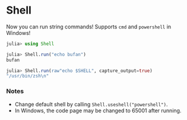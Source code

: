 # Shell

Now you can run string commands!
Supports `cmd` and `powershell` in Windows!

```julia
julia> using Shell

julia> Shell.run("echo bufan")
bufan

julia> Shell.run(raw"echo $SHELL", capture_output=true)
"/usr/bin/zsh\n"
```

### Notes

* Change default shell by calling `Shell.useshell("powershell")`.
* In Windows, the code page may be changed to 65001 after running.
